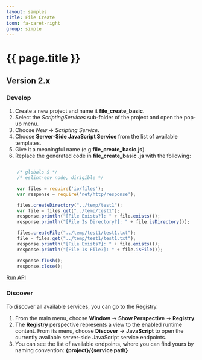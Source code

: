 ```yaml
---
layout: samples
title: File Create
icon: fa-caret-right
group: simple
---
```


{{ page.title }}
===

Version 2.x
---

### Develop


1. Create a new project and name it **file_create_basic**.
2. Select the *ScriptingServices* sub-folder of the project and open the pop-up menu.
3. Choose *New* -> *Scripting Service*.
4. Choose **Server-Side JavaScript Service** from the list of available templates.
5. Give it a meaningful name (e.g **file_create_basic.js**).
6. Replace the generated code in **file_create_basic .js** with the following:

```javascript

	/* globals $ */
	/* eslint-env node, dirigible */

	var files = require('io/files');
	var response = require('net/http/response');

	files.createDirectory("../temp/test1");
	var file = files.get("../temp/test1");
	response.println("[File Exists?]: " + file.exists());
	response.println("[File Is Directory?]: " + file.isDirectory());

	files.createFile("../temp/test1/test1.txt");
	file = files.get("../temp/test1/test1.txt");
	response.println("[File Exists?]: " + file.exists());
	response.println("[File Is File?]: " + file.isFile());

	response.flush();
	response.close();

```

<div class="btn-toolbar pull-right">
	<a class="btn btn-warning" href="http://dirigible.eclipse.org/services/web/registry/anonymous.html?git=https://github.com/dirigiblelabs/sample_io_file_create_basic.git">Run</a>
	<a class="btn btn-info" href="http://www.dirigible.io/api/file.html">API</a>
</div>

### Discover

To discover all available services, you can go to the [Registry](../help/registry.html).

1. From the main menu, choose **Window** -> **Show Perspective** -> **Registry**.
2. The **Registry** perspective represents a view to the enabled runtime content. From its menu, choose **Discover** -> **JavaScript** to open the currently available server-side JavaScript service endpoints.
3. You can see the list of available endpoints, where you can find yours by naming convention: **{project}/{service path}**
